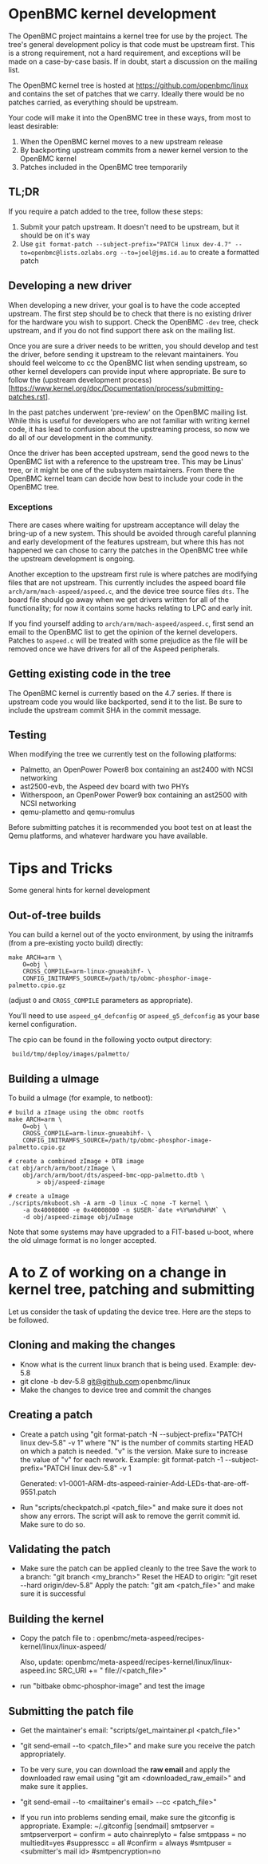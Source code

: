# OpenBMC kernel development

The OpenBMC project maintains a kernel tree for use by the project. The tree's general development policy is that code must be upstream first. This is a strong requirement, not a hard requirement, and exceptions will be made on a case-by-case basis. If in doubt, start a discussion on the mailing list.

The OpenBMC kernel tree is hosted at https://github.com/openbmc/linux and contains the set of patches that we carry. Ideally there would be no patches carried, as everything should be upstream.

Your code will make it into the OpenBMC tree in these ways, from most to least desirable:

1. When the OpenBMC kernel moves to a new upstream release
2. By backporting upstream commits from a newer kernel version to the OpenBMC kernel
3. Patches included in the OpenBMC tree temporarily

## TL;DR

If you require a patch added to the tree, follow these steps:

1. Submit your patch upstream. It doesn't need to be upstream, but it should be on it's way
2. Use ```git format-patch --subject-prefix="PATCH linux dev-4.7" --to=openbmc@lists.ozlabs.org --to=joel@jms.id.au``` to create a formatted patch

## Developing a new driver

When developing a new driver, your goal is to have the code accepted upstream. The first step should be to check that there is no existing driver for the hardware you wish to support. Check the OpenBMC `-dev` tree, check upstream, and if you do not find support there ask on the mailing list.

Once you are sure a driver needs to be written, you should develop and test the driver, before sending it upstream to the relevant maintainers. You should feel welcome to cc the OpenBMC list when sending upstream, so other kernel developers can provide input where appropriate. Be sure to follow the (upstream development process)[https://www.kernel.org/doc/Documentation/process/submitting-patches.rst].

In the past patches underwent 'pre-review' on the OpenBMC mailing list. While this is useful for developers who are not familiar with writing kernel code, it has lead to confusion about the upstreaming process, so now we do all of our development in the community.

Once the driver has been accepted upstream, send the good news to the OpenBMC list with a reference to the upstream tree. This may be Linus' tree, or it might be one of the subsystem maintainers. From there the OpenBMC kernel team can decide how best to include your code in the OpenBMC tree.

### Exceptions

There are cases where waiting for upstream acceptance will delay the bring-up of a new system. This should be avoided through careful planning and early development of the features upstream, but where this has not happened we can chose to carry the patches in the OpenBMC tree while the upstream development is ongoing.

Another exception to the upstream first rule is where patches are modifying files that are not upstream. This currently includes the aspeed board file `arch/arm/mach-aspeed/aspeed.c`, and the device tree source files `dts`. The board file should go away when we get drivers written for all of the functionality; for now it contains some hacks relating to LPC and early init.

If you find yourself adding to `arch/arm/mach-aspeed/aspeed.c`, first send an email to the OpenBMC list to get the opinion of the kernel developers. Patches to `aspeed.c` will be treated with some prejudice as the file will be removed once we have drivers for all of the Aspeed peripherals.

## Getting existing code in the tree

The OpenBMC kernel is currently based on the 4.7 series. If there is upstream code you would like backported, send it to the list. Be sure to include the upstream commit SHA in the commit message.

## Testing

When modifying the tree we currently test on the following platforms:

 - Palmetto, an OpenPower Power8 box containing an ast2400 with NCSI networking
 - ast2500-evb, the Aspeed dev board with two PHYs
 - Witherspoon, an OpenPower Power9 box containing an ast2500 with NCSI networking
 - qemu-plametto and qemu-romulus

Before submitting patches it is recommended you boot test on at least the Qemu platforms, and whatever hardware you have available.

# Tips and Tricks

Some general hints for kernel development

## Out-of-tree builds

You can build a kernel out of the yocto environment, by using the initramfs
(from a pre-existing yocto build) directly:

```
make ARCH=arm \
    O=obj \
    CROSS_COMPILE=arm-linux-gnueabihf- \
    CONFIG_INITRAMFS_SOURCE=/path/tp/obmc-phosphor-image-palmetto.cpio.gz
```

(adjust `O` and `CROSS_COMPILE` parameters as appropriate).

You'll need to use `aspeed_g4_defconfig` or `aspeed_g5_defconfig` as your base
kernel configuration.

The cpio can be found in the following yocto output directory:

```
 build/tmp/deploy/images/palmetto/
```

## Building a uImage

To build a uImage (for example, to netboot):

```
# build a zImage using the obmc rootfs
make ARCH=arm \
    O=obj \
    CROSS_COMPILE=arm-linux-gnueabihf- \
    CONFIG_INITRAMFS_SOURCE=/path/tp/obmc-phosphor-image-palmetto.cpio.gz

# create a combined zImage + DTB image
cat obj/arch/arm/boot/zImage \
    obj/arch/arm/boot/dts/aspeed-bmc-opp-palmetto.dtb \
        > obj/aspeed-zimage

# create a uImage
./scripts/mkuboot.sh -A arm -O linux -C none -T kernel \
    -a 0x40008000 -e 0x40008000 -n $USER-`date +%Y%m%d%H%M` \
    -d obj/aspeed-zimage obj/uImage
```

Note that some systems may have upgraded to a FIT-based u-boot, where the old
uImage format is no longer accepted.

# A to Z of working on a change in kernel tree, patching and submitting
Let us consider the task of updating the device tree. Here are the steps to be
followed.

## Cloning and making the changes
- Know what is the current linux branch that is being used. Example: dev-5.8
- git clone -b dev-5.8 git@github.com:openbmc/linux
- Make the changes to device tree and commit the changes

## Creating a patch
- Create a patch using "git format-patch -N --subject-prefix="PATCH linux dev-5.8" -v 1"
  where "N" is the number of commits starting HEAD on which a patch is needed.
  "v" is the version.  Make sure to increase the value of "v" for each rework.
  Example: git format-patch -1 --subject-prefix="PATCH linux dev-5.8" -v 1

  Generated: v1-0001-ARM-dts-aspeed-rainier-Add-LEDs-that-are-off-9551.patch
- Run "scripts/checkpatch.pl <patch_file>" and make sure it does not show any
  errors. The script will ask to remove the gerrit commit id. Make sure to do so.

## Validating the patch
- Make sure the patch can be applied cleanly to the tree
  Save the work to a branch: "git branch <my_branch>"
  Reset the HEAD to origin: "git reset --hard origin/dev-5.8"
  Apply the patch: "git am <patch_file>" and make sure it is successful

## Building the kernel
- Copy the patch file to :
  openbmc/meta-aspeed/recipes-kernel/linux/linux-aspeed/

  Also, update: openbmc/meta-aspeed/recipes-kernel/linux/linux-aspeed.inc
  SRC_URI += " file://<patch_file>"
- run "bitbake obmc-phosphor-image" and test the image

## Submitting the patch file
- Get the maintainer's email: "scripts/get_maintainer.pl <patch_file>"
- "git send-email --to <your own email> <patch_file>" and make sure you
   receive the patch appropriately.
-  To be very sure, you can download the **raw email** and apply the downloaded
   raw email using "git am <downloaded_raw_email>" and make sure it applies.
- "git send-email --to <mailtainer's email> --cc <others> <patch_file>"

- If you run into problems sending email, make sure the gitconfig is
  appropriate. Example: ~/.gitconfig
[sendmail]
		smtpserver = <smtp server>
		smtpserverport = <smtp server port number>
		confirm = auto
		chainreplyto = false
		smtppass = no
		multiedit=yes
		#suppresscc = all
		#confirm = always
		#smtpuser = <submitter's mail id>
		#smtpencryption=no
